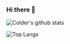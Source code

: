 ### Hi there 👋

![Colder's github stats][readme-stats-img]

![Top Langs][readme-stats-top-langs-img]

[readme-stats-img]: https://githubreadme.vercel.app/api?username=GenXXXX&count_private=true&include_all_commits=true&show_icons=true&bg_color=ffffff "GitHub Readme Stats"
[readme-stats-top-langs-img]: https://githubreadme.vercel.app/api/top-langs/?username=GenXXXX&hide=html "GitHub Readme Stats Top Langs"

<!--
**GenXXXX/GenXXXX** is a ✨ _special_ ✨ repository because its `README.md` (this file) appears on your GitHub profile.

Here are some ideas to get you started:

- 🔭 I’m currently working on ...
- 🌱 I’m currently learning ...
- 👯 I’m looking to collaborate on ...
- 🤔 I’m looking for help with ...
- 💬 Ask me about ...
- 📫 How to reach me: ...
- 😄 Pronouns: ...
- ⚡ Fun fact: ...
-->
